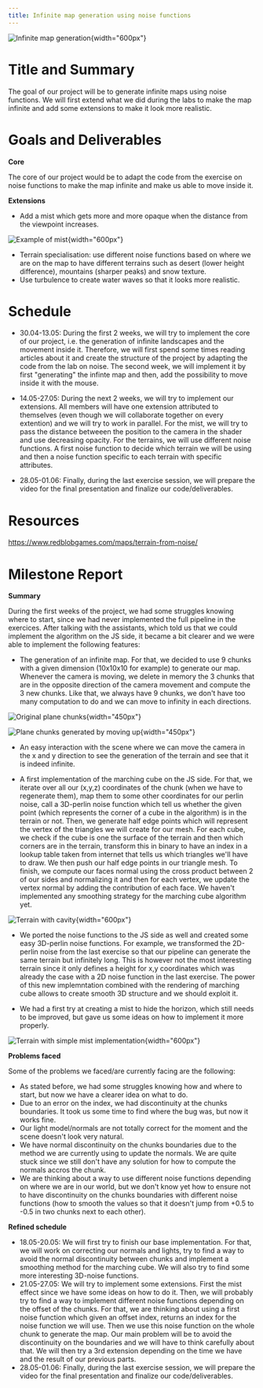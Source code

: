 ```yaml
---
title: Infinite map generation using noise functions
---
```


![Infinite map generation](images/landscape.png){width="600px"}

# Title and Summary

The goal of our project will be to generate infinite maps using noise functions. We will first extend what we did during the labs to make the map infinite and add some extensions to make it look more realistic.

# Goals and Deliverables

**Core**

The core of our project would be to adapt the code from the exercise on noise functions to make the map infinite and make us able to move inside it.

**Extensions**

- Add a mist which gets more and more opaque when the distance from the viewpoint increases.

![Example of mist](images/fog.png){width="600px"}

- Terrain specialisation: use different noise functions based on where we are on the map to have different terrains such as desert (lower height difference), mountains (sharper peaks) and snow texture.
- Use turbulence to create water waves so that it looks more realistic.

# Schedule

- 30.04-13.05: During the first 2 weeks, we will try to implement the core of our project, i.e. the generation of infinite landscapes and the movement inside it. Therefore, we will first spend some times reading articles about it and create the structure of the project by adapting the code from the lab on noise. The second week, we will implement it by first "generating" the infinte map and then, add the possibility to move inside it with the mouse.

- 14.05-27.05: During the next 2 weeks, we will try to implement our extensions. All members will have one extension attributed to themselves (even though we will collaborate together on every extention) and we will try to work in parallel. For the mist, we will try to pass the distance betweeen the position to the camera in the shader and use decreasing opacity. For the terrains, we will use different noise functions. A first noise function to decide which terrain we will be using and then a noise function specific to each terrain with specific attributes.
- 28.05-01.06: Finally, during the last exercise session, we will prepare the video for the final presentation and finalize our code/deliverables.

# Resources

https://www.redblobgames.com/maps/terrain-from-noise/

# Milestone Report

**Summary**

During the first weeks of the project, we had some struggles knowing where to start, since we had never implemented the full pipeline in the exercices. After talking with the assistants, which told us that we could implement the algorithm on the JS side, it became a bit clearer and we were able to implement the following features:

- The generation of an infinite map. For that, we decided to use 9 chunks with a given dimension (10x10x10 for example) to generate our map. Whenever the camera is moving, we delete in memory the 3 chunks that are in the opposite direction of the camera movement and compute the 3 new chunks. Like that, we always have 9 chunks, we don't have too many computation to do and we can move to infinity in each directions.

![Original plane chunks](images/plane1.png){width="450px"}

![Plane chunks generated by moving up](images/plane2.png){width="450px"}

- An easy interaction with the scene where we can move the camera in the x and y direction to see the generation of the terrain and see that it is indeed infinite.

- A first implementation of the marching cube on the JS side. For that, we iterate over all our (x,y,z) coordinates of the chunk (when we have to regenerate them), map them to some other coordinates for our perlin noise, call a 3D-perlin noise function which tell us whether the given point (which represents the corner of a cube in the algorithm) is in the terrain or not.
  Then, we generate half edge points which will represent the vertex of the triangles we will create for our mesh. For each cube, we check if the cube is one the surface of the terrain and then which corners are in the terrain, transform this in binary to have an index in a lookup table taken from internet that tells us which triangles we'll have to draw. We then push our half edge points in our triangle mesh. To finish, we compute our faces normal using the cross product between 2 of our sides and normalizing it and then for each vertex, we update the vertex normal by adding the contribution of each face. We haven't implemented any smoothing strategy for the marching cube algorithm yet.

![Terrain with cavity](images/cavity.png){width="600px"}

- We ported the noise functions to the JS side as well and created some easy 3D-perlin noise functions. For example, we transformed the 2D-perlin noise from the last exercise so that our pipeline can generate the same terrain but infinitely long. This is however not the most interesting terrain since it only defines a height for x,y coordinates which was already the case with a 2D noise function in the last exercise. The power of this new implemntation combined with the rendering of marching cube allows to create smooth 3D structure and we should exploit it.

- We had a first try at creating a mist to hide the horizon, which still needs to be improved, but gave us some ideas on how to implement it more properly.

![Terrain with simple mist implementation](images/map.png){width="600px"}

**Problems faced**

Some of the problems we faced/are currently facing are the following:

- As stated before, we had some struggles knowing how and where to start, but now we have a clearer idea on what to do.
- Due to an error on the index, we had discontinuity at the chunks boundaries. It took us some time to find where the bug was, but now it works fine.
- Our light model/normals are not totally correct for the moment and the scene doesn't look very natural.
- We have normal discontinuity on the chunks boundaries due to the method we are currently using to update the normals. We are quite stuck since we still don't have any solution for how to compute the normals accros the chunk.
- We are thinking about a way to use different noise functions depending on where we are in our world, but we don't know yet how to ensure not to have discontinuity on the chunks boundaries with different noise functions (how to smooth the values so that it doesn't jump from +0.5 to -0.5 in two chunks next to each other).

**Refined schedule**

- 18.05-20.05: We will first try to finish our base implementation. For that, we will work on correcting our normals and lights, try to find a way to avoid the normal discontinuity between chunks and implement a smoothing method for the marching cube. We will also try to find some more interesting 3D-noise functions.
- 21.05-27.05: We will try to implement some extensions. First the mist effect since we have some ideas on how to do it. Then, we will probably try to find a way to implement different noise functions depending on the offset of the chunks. For that, we are thinking about using a first noise function which given an offset index, returns an index for the noise function we will use. Then we use this noise function on the whole chunk to generate the map. Our main problem will be to avoid the discontinuity on the boundaries and we will have to think carefully about that. We will then try a 3rd extension depending on the time we have and the result of our previous parts.
- 28.05-01.06: Finally, during the last exercise session, we will prepare the video for the final presentation and finalize our code/deliverables.
